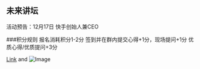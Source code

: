 ## 未来讲坛

活动预告：12月17日 快手创始人兼CEO 


###积分规则
报名消耗积分1-2分
签到并在群内提交心得+1分，现场提问+1分
优质心得/优质提问+3分

[Link](url) and ![Image](src)
```
